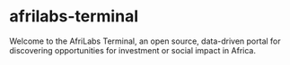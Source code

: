 afrilabs-terminal
=================

Welcome to the AfriLabs Terminal, an open source, data-driven portal for discovering opportunities for investment or social impact in Africa.

